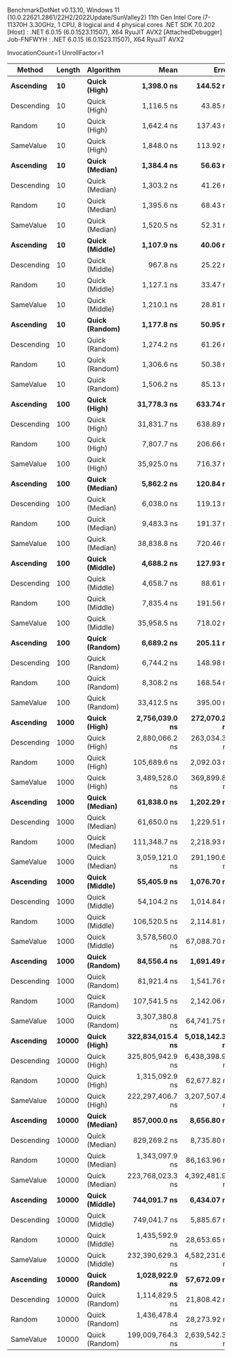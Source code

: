 
BenchmarkDotNet v0.13.10, Windows 11 (10.0.22621.2861/22H2/2022Update/SunValley2)
11th Gen Intel Core i7-11370H 3.30GHz, 1 CPU, 8 logical and 4 physical cores
.NET SDK 7.0.202
  [Host]     : .NET 6.0.15 (6.0.1523.11507), X64 RyuJIT AVX2 [AttachedDebugger]
  Job-FNFWYH : .NET 6.0.15 (6.0.1523.11507), X64 RyuJIT AVX2

InvocationCount=1  UnrollFactor=1  

 Method     | Length | Algorithm      | Mean             | Error           | StdDev           | Median           | Gen0        | Gen1      | Allocated    |
----------- |------- |--------------- |-----------------:|----------------:|-----------------:|-----------------:|------------:|----------:|-------------:|
 **Ascending**  | **10**     | **Quick (High)**   |       **1,398.0 ns** |       **144.52 ns** |        **421.58 ns** |       **1,300.0 ns** |           **-** |         **-** |       **1624 B** |
 Descending | 10     | Quick (High)   |       1,116.5 ns |        43.85 ns |        127.21 ns |       1,100.0 ns |           - |         - |       1624 B |
 Random     | 10     | Quick (High)   |       1,642.4 ns |       137.43 ns |        403.07 ns |       1,800.0 ns |           - |         - |       1048 B |
 SameValue  | 10     | Quick (High)   |       1,848.0 ns |       113.92 ns |        335.89 ns |       1,900.0 ns |           - |         - |       1624 B |
 **Ascending**  | **10**     | **Quick (Median)** |       **1,384.4 ns** |        **56.63 ns** |        **157.87 ns** |       **1,300.0 ns** |           **-** |         **-** |       **1360 B** |
 Descending | 10     | Quick (Median) |       1,303.2 ns |        41.26 ns |        117.73 ns |       1,300.0 ns |           - |         - |       1360 B |
 Random     | 10     | Quick (Median) |       1,395.6 ns |        68.43 ns |        190.75 ns |       1,300.0 ns |           - |         - |       1456 B |
 SameValue  | 10     | Quick (Median) |       1,520.5 ns |        52.31 ns |        150.09 ns |       1,450.0 ns |           - |         - |       2272 B |
 **Ascending**  | **10**     | **Quick (Middle)** |       **1,107.9 ns** |        **40.06 ns** |        **111.01 ns** |       **1,100.0 ns** |           **-** |         **-** |       **1000 B** |
 Descending | 10     | Quick (Middle) |         967.8 ns |        25.22 ns |         69.04 ns |       1,000.0 ns |           - |         - |       1000 B |
 Random     | 10     | Quick (Middle) |       1,127.1 ns |        33.47 ns |         90.49 ns |       1,100.0 ns |           - |         - |       1000 B |
 SameValue  | 10     | Quick (Middle) |       1,210.1 ns |        28.81 ns |         79.84 ns |       1,200.0 ns |           - |         - |       1624 B |
 **Ascending**  | **10**     | **Quick (Random)** |       **1,177.8 ns** |        **50.95 ns** |        **142.04 ns** |       **1,200.0 ns** |           **-** |         **-** |       **1096 B** |
 Descending | 10     | Quick (Random) |       1,274.2 ns |        61.26 ns |        173.77 ns |       1,200.0 ns |           - |         - |       1096 B |
 Random     | 10     | Quick (Random) |       1,306.6 ns |        50.38 ns |        141.27 ns |       1,300.0 ns |           - |         - |       1192 B |
 SameValue  | 10     | Quick (Random) |       1,506.2 ns |        85.13 ns |        246.99 ns |       1,400.0 ns |           - |         - |       1624 B |
 **Ascending**  | **100**    | **Quick (High)**   |      **31,778.3 ns** |       **633.74 ns** |      **1,417.46 ns** |      **31,100.0 ns** |           **-** |         **-** |     **119344 B** |
 Descending | 100    | Quick (High)   |      31,831.7 ns |       638.89 ns |      1,152.05 ns |      31,300.0 ns |           - |         - |     119344 B |
 Random     | 100    | Quick (High)   |       7,807.7 ns |       206.66 ns |        579.51 ns |       7,600.0 ns |           - |         - |      14464 B |
 SameValue  | 100    | Quick (High)   |      35,925.0 ns |       716.37 ns |      1,273.35 ns |      35,500.0 ns |           - |         - |     119344 B |
 **Ascending**  | **100**    | **Quick (Median)** |       **5,862.2 ns** |       **120.84 ns** |        **229.91 ns** |       **5,800.0 ns** |           **-** |         **-** |      **15736 B** |
 Descending | 100    | Quick (Median) |       6,038.0 ns |       119.13 ns |        240.65 ns |       6,000.0 ns |           - |         - |      15736 B |
 Random     | 100    | Quick (Median) |       9,483.3 ns |       191.37 ns |        483.61 ns |       9,450.0 ns |           - |         - |      19048 B |
 SameValue  | 100    | Quick (Median) |      38,838.8 ns |       720.46 ns |      1,712.25 ns |      38,500.0 ns |           - |         - |     126472 B |
 **Ascending**  | **100**    | **Quick (Middle)** |       **4,688.2 ns** |       **127.93 ns** |        **362.91 ns** |       **4,600.0 ns** |           **-** |         **-** |      **12064 B** |
 Descending | 100    | Quick (Middle) |       4,658.7 ns |        88.61 ns |        170.72 ns |       4,600.0 ns |           - |         - |      12064 B |
 Random     | 100    | Quick (Middle) |       7,835.4 ns |       191.56 ns |        552.69 ns |       7,800.0 ns |           - |         - |      16816 B |
 SameValue  | 100    | Quick (Middle) |      35,958.5 ns |       718.02 ns |      1,498.77 ns |      35,400.0 ns |           - |         - |     119344 B |
 **Ascending**  | **100**    | **Quick (Random)** |       **6,689.2 ns** |       **205.11 ns** |        **581.88 ns** |       **6,600.0 ns** |           **-** |         **-** |      **14536 B** |
 Descending | 100    | Quick (Random) |       6,744.2 ns |       148.98 ns |        427.44 ns |       6,600.0 ns |           - |         - |      21160 B |
 Random     | 100    | Quick (Random) |       8,308.2 ns |       168.54 ns |        488.98 ns |       8,200.0 ns |           - |         - |      15712 B |
 SameValue  | 100    | Quick (Random) |      33,412.5 ns |       395.00 ns |        387.94 ns |      33,300.0 ns |           - |         - |     119344 B |
 **Ascending**  | **1000**   | **Quick (High)**   |   **2,756,039.0 ns** |   **272,070.26 ns** |    **802,205.29 ns** |   **2,929,500.0 ns** |   **1000.0000** |         **-** |   **11988544 B** |
 Descending | 1000   | Quick (High)   |   2,880,066.2 ns |   263,034.37 ns |    771,434.28 ns |   3,009,850.0 ns |   1000.0000 | 1000.0000 |   11988544 B |
 Random     | 1000   | Quick (High)   |     105,689.6 ns |     2,092.03 ns |      4,971.93 ns |     105,500.0 ns |           - |         - |     248920 B |
 SameValue  | 1000   | Quick (High)   |   3,489,528.0 ns |   369,899.89 ns |  1,090,658.18 ns |   3,545,300.0 ns |   1000.0000 |         - |   11988544 B |
 **Ascending**  | **1000**   | **Quick (Median)** |      **61,838.0 ns** |     **1,202.29 ns** |      **1,605.02 ns** |      **61,950.0 ns** |           **-** |         **-** |     **217312 B** |
 Descending | 1000   | Quick (Median) |      61,650.0 ns |     1,229.51 ns |      1,877.59 ns |      61,050.0 ns |           - |         - |     217312 B |
 Random     | 1000   | Quick (Median) |     111,348.7 ns |     2,218.93 ns |      3,886.27 ns |     111,500.0 ns |           - |         - |     261088 B |
 SameValue  | 1000   | Quick (Median) |   3,059,121.0 ns |   291,190.67 ns |    858,582.26 ns |   3,152,150.0 ns |   1000.0000 | 1000.0000 |   12060472 B |
 **Ascending**  | **1000**   | **Quick (Middle)** |      **55,405.9 ns** |     **1,076.70 ns** |      **1,738.68 ns** |      **54,950.0 ns** |           **-** |         **-** |     **192232 B** |
 Descending | 1000   | Quick (Middle) |      54,104.2 ns |     1,014.84 ns |      1,319.58 ns |      53,550.0 ns |           - |         - |     192232 B |
 Random     | 1000   | Quick (Middle) |     106,520.5 ns |     2,114.81 ns |      3,703.92 ns |     106,800.0 ns |           - |         - |     250288 B |
 SameValue  | 1000   | Quick (Middle) |   3,578,560.0 ns |    67,088.70 ns |    100,415.21 ns |   3,605,900.0 ns |   1000.0000 | 1000.0000 |   11988544 B |
 **Ascending**  | **1000**   | **Quick (Random)** |      **84,556.4 ns** |     **1,691.49 ns** |      **4,366.27 ns** |      **84,100.0 ns** |           **-** |         **-** |     **283336 B** |
 Descending | 1000   | Quick (Random) |      81,921.4 ns |     1,541.76 ns |      2,211.14 ns |      81,550.0 ns |           - |         - |     256648 B |
 Random     | 1000   | Quick (Random) |     107,541.5 ns |     2,142.06 ns |      5,006.99 ns |     106,600.0 ns |           - |         - |     266608 B |
 SameValue  | 1000   | Quick (Random) |   3,307,380.8 ns |    64,741.75 ns |     88,619.24 ns |   3,283,300.0 ns |   1000.0000 | 1000.0000 |   11988544 B |
 **Ascending**  | **10000**  | **Quick (High)**   | **322,834,015.4 ns** | **5,018,142.37 ns** |  **4,190,376.15 ns** | **324,022,300.0 ns** | **191000.0000** |         **-** | **1199880592 B** |
 Descending | 10000  | Quick (High)   | 325,805,942.9 ns | 6,438,398.99 ns |  7,664,456.00 ns | 325,647,600.0 ns | 191000.0000 |         - | 1199880544 B |
 Random     | 10000  | Quick (High)   |   1,315,092.9 ns |    62,677.82 ns |    183,823.21 ns |   1,364,400.0 ns |           - |         - |    3634024 B |
 SameValue  | 10000  | Quick (High)   | 222,297,406.7 ns | 3,207,507.46 ns |  3,000,304.47 ns | 221,668,000.0 ns | 191000.0000 |         - | 1199880592 B |
 **Ascending**  | **10000**  | **Quick (Median)** |     **857,000.0 ns** |     **8,656.80 ns** |      **7,674.03 ns** |     **853,450.0 ns** |           **-** |         **-** |    **3054496 B** |
 Descending | 10000  | Quick (Median) |     829,269.2 ns |     8,735.80 ns |      7,294.79 ns |     827,500.0 ns |           - |         - |    3054496 B |
 Random     | 10000  | Quick (Median) |   1,343,097.9 ns |    86,163.96 ns |    247,220.57 ns |   1,384,500.0 ns |           - |         - |    3611416 B |
 SameValue  | 10000  | Quick (Median) | 223,768,023.3 ns | 4,392,481.98 ns |  4,108,730.37 ns | 222,512,850.0 ns | 191000.0000 |         - | 1200600520 B |
 **Ascending**  | **10000**  | **Quick (Middle)** |     **744,091.7 ns** |     **6,434.07 ns** |      **5,023.30 ns** |     **743,900.0 ns** |           **-** |         **-** |    **2727688 B** |
 Descending | 10000  | Quick (Middle) |     749,041.7 ns |     5,885.67 ns |      4,595.15 ns |     746,950.0 ns |           - |         - |    2727688 B |
 Random     | 10000  | Quick (Middle) |   1,435,592.9 ns |    28,653.65 ns |     52,394.81 ns |   1,435,150.0 ns |           - |         - |    3542272 B |
 SameValue  | 10000  | Quick (Middle) | 232,390,629.3 ns | 4,582,231.69 ns | 10,058,109.65 ns | 229,108,850.0 ns | 191000.0000 |         - | 1199880544 B |
 **Ascending**  | **10000**  | **Quick (Random)** |   **1,028,922.9 ns** |    **57,672.09 ns** |    **166,397.16 ns** |   **1,075,400.0 ns** |           **-** |         **-** |    **3902512 B** |
 Descending | 10000  | Quick (Random) |   1,114,829.5 ns |    21,808.42 ns |     40,961.51 ns |   1,110,900.0 ns |           - |         - |    3641200 B |
 Random     | 10000  | Quick (Random) |   1,436,478.4 ns |    28,273.92 ns |     48,011.26 ns |   1,434,000.0 ns |           - |         - |    3762976 B |
 SameValue  | 10000  | Quick (Random) | 199,009,764.3 ns | 2,639,542.31 ns |  2,339,885.51 ns | 199,706,750.0 ns | 191000.0000 |         - | 1199880544 B |
